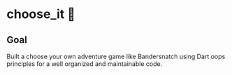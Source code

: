 

# choose_it 🤔

## Goal

Built a choose your own adventure game like Bandersnatch using Dart oops principles for a well organized and maintainable code.

